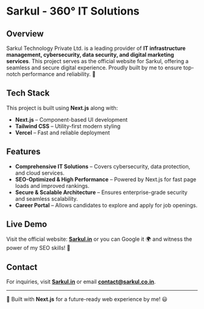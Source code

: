 # Sarkul - 360° IT Solutions

## Overview
Sarkul Technology Private Ltd. is a leading provider of **IT infrastructure management, cybersecurity, data security, and digital marketing services**. This project serves as the official website for Sarkul, offering a seamless and secure digital experience. Proudly built by me to ensure top-notch performance and reliability. 🚀

## Tech Stack 
This project is built using **Next.js** along with:
- **Next.js** – Component-based UI development
- **Tailwind CSS** – Utility-first modern styling
- **Vercel** – Fast and reliable deployment

## Features
- **Comprehensive IT Solutions** – Covers cybersecurity, data protection, and cloud services.
- **SEO-Optimized & High Performance** – Powered by Next.js for fast page loads and improved rankings.
- **Secure & Scalable Architecture** – Ensures enterprise-grade security and seamless scalability.
- **Career Portal** – Allows candidates to explore and apply for job openings.

## Live Demo
Visit the official website: **[Sarkul.in](https://sarkul.in)** or you can Google it 🌍 and witness the power of my SEO skills! 🚀

## Contact
For inquiries, visit **[Sarkul.in](https://sarkul.in)** or email **contact@sarkul.co.in**.

---
🚀 Built with **Next.js** for a future-ready web experience by me! 😃
